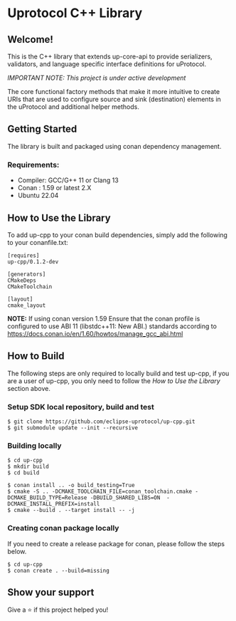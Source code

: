 # Uprotocol C++ Library 

## Welcome!

This is the C++ library that extends up-core-api to provide serializers, validators, and language specific interface definitions for uProtocol. 

*_IMPORTANT NOTE:_ This project is under active development*

The core functional factory methods that make it more intuitive to create URIs that are used to configure source and sink (destination) elements in the uProtocol and additional helper methods.


## Getting Started

The library is built and packaged using conan dependency management. 

### Requirements:
- Compiler: GCC/G++ 11 or Clang 13
- Conan : 1.59 or latest 2.X
- Ubuntu 22.04

## How to Use the Library
To add up-cpp to your conan build dependencies, simply add the following to your conanfile.txt:
```
[requires]
up-cpp/0.1.2-dev

[generators]
CMakeDeps
CMakeToolchain

[layout]
cmake_layout

```
**NOTE:** If using conan version 1.59 Ensure that the conan profile is configured to use ABI 11 (libstdc++11: New ABI.) standards according to https://docs.conan.io/en/1.60/howtos/manage_gcc_abi.html

## How to Build 
The following steps are only required to locally build and test up-cpp, if you are a user of up-cpp, you only need to follow the _How to Use the Library_ section above. 
### Setup SDK local repository, build and test
```
$ git clone https://github.com/eclipse-uprotocol/up-cpp.git
$ git submodule update --init --recursive
```

### Building locally 
```
$ cd up-cpp
$ mkdir build
$ cd build

$ conan install .. -o build_testing=True
$ cmake -S .. -DCMAKE_TOOLCHAIN_FILE=conan_toolchain.cmake -DCMAKE_BUILD_TYPE=Release -DBUILD_SHARED_LIBS=ON  -DCMAKE_INSTALL_PREFIX=install
$ cmake --build . --target install -- -j 
```

### Creating conan package locally 
If you need to create a release package for conan, please follow the steps below.

```
$ cd up-cpp
$ conan create . --build=missing
```

## Show your support

Give a ⭐️ if this project helped you!
